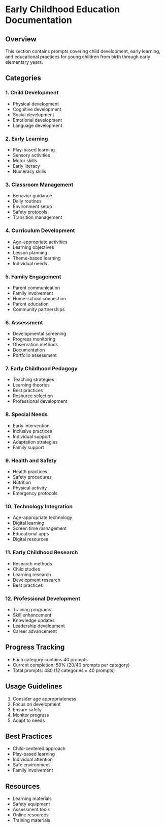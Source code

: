 # Early Childhood Education Documentation

## Overview
This section contains prompts covering child development, early learning, and educational practices for young children from birth through early elementary years.

## Categories

### 1. Child Development
- Physical development
- Cognitive development
- Social development
- Emotional development
- Language development

### 2. Early Learning
- Play-based learning
- Sensory activities
- Motor skills
- Early literacy
- Numeracy skills

### 3. Classroom Management
- Behavior guidance
- Daily routines
- Environment setup
- Safety protocols
- Transition management

### 4. Curriculum Development
- Age-appropriate activities
- Learning objectives
- Lesson planning
- Theme-based learning
- Individual needs

### 5. Family Engagement
- Parent communication
- Family involvement
- Home-school connection
- Parent education
- Community partnerships

### 6. Assessment
- Developmental screening
- Progress monitoring
- Observation methods
- Documentation
- Portfolio assessment

### 7. Early Childhood Pedagogy
- Teaching strategies
- Learning theories
- Best practices
- Resource selection
- Professional development

### 8. Special Needs
- Early intervention
- Inclusive practices
- Individual support
- Adaptation strategies
- Family support

### 9. Health and Safety
- Health practices
- Safety procedures
- Nutrition
- Physical activity
- Emergency protocols

### 10. Technology Integration
- Age-appropriate technology
- Digital learning
- Screen time management
- Educational apps
- Digital resources

### 11. Early Childhood Research
- Research methods
- Child studies
- Learning research
- Development research
- Best practices

### 12. Professional Development
- Training programs
- Skill enhancement
- Knowledge updates
- Leadership development
- Career advancement

## Progress Tracking
- Each category contains 40 prompts
- Current completion: 50% (20/40 prompts per category)
- Total prompts: 480 (12 categories × 40 prompts)

## Usage Guidelines
1. Consider age appropriateness
2. Focus on development
3. Ensure safety
4. Monitor progress
5. Adapt to needs

## Best Practices
- Child-centered approach
- Play-based learning
- Individual attention
- Safe environment
- Family involvement

## Resources
- Learning materials
- Safety equipment
- Assessment tools
- Online resources
- Training materials 